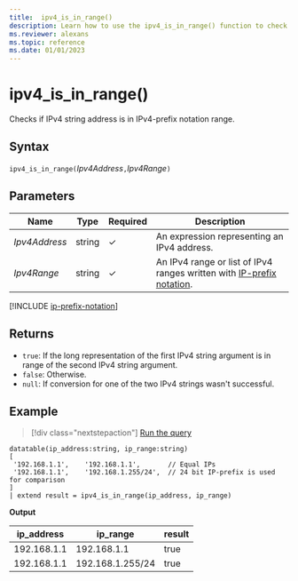 ```yaml
---
title:  ipv4_is_in_range()
description: Learn how to use the ipv4_is_in_range() function to check if the IPv4 string address is in the IPv4-prefix notation range.
ms.reviewer: alexans
ms.topic: reference
ms.date: 01/01/2023
---
```

# ipv4_is_in_range()

Checks if IPv4 string address is in IPv4-prefix notation range.

## Syntax

`ipv4_is_in_range(`*Ipv4Address*`,`*Ipv4Range*`)`

## Parameters

| Name | Type | Required | Description |
|--|--|--|--|
| *Ipv4Address*| string | &check; | An expression representing an IPv4 address.|
| *Ipv4Range*| string | &check; | An IPv4 range or list of IPv4 ranges written with [IP-prefix notation](#ip-prefix-notation).|

[!INCLUDE [ip-prefix-notation](../../includes/ip-prefix-notation.md)]


## Returns

* `true`: If the long representation of the first IPv4 string argument is in range of the second IPv4 string argument.
* `false`: Otherwise.
* `null`: If conversion for one of the two IPv4 strings wasn't successful.

## Example

> [!div class="nextstepaction"]
> <a href="https://dataexplorer.azure.com/clusters/help/databases/Samples?query=H4sIAAAAAAAAA4WPsQrCQBBE+/uK7WIgJtwRRQVLCzt7kXDxNmEhXuLtRVL48a4oKFg40z14MONslNYdzmiorHMBmTccA/k2A0HB+hbfIFVHBYlem1wvV7nOdZKB5JdIigJ219F2sD/wH8ksFoUpn1gkU0JNUaz5ELChCYhhZHTQ9AHO/WWwgbj36qTugFNE70Amj12Ercy9lRVxRf41++vS50v6AE4amhHyAAAA" target="_blank">Run the query</a>

```kusto
datatable(ip_address:string, ip_range:string)
[
 '192.168.1.1',    '192.168.1.1',       // Equal IPs
 '192.168.1.1',    '192.168.1.255/24',  // 24 bit IP-prefix is used for comparison
]
| extend result = ipv4_is_in_range(ip_address, ip_range)
```

**Output**

|ip_address|ip_range|result|
|---|---|---|
|192.168.1.1|192.168.1.1|true|
|192.168.1.1|192.168.1.255/24|true|
